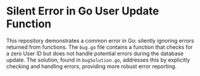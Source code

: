 # Silent Error in Go User Update Function

This repository demonstrates a common error in Go: silently ignoring errors returned from functions. The `bug.go` file contains a function that checks for a zero User ID but does not handle potential errors during the database update. The solution, found in `bugSolution.go`, addresses this by explicitly checking and handling errors, providing more robust error reporting.